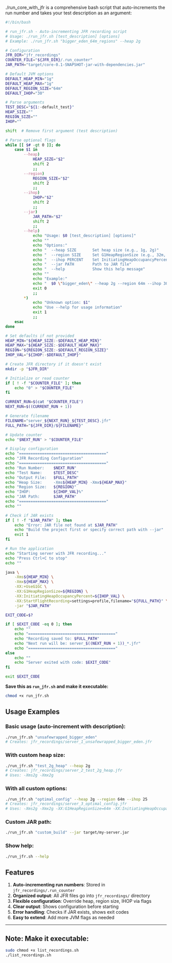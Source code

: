 ./run_core_with_jfr is a comprehensive bash script that auto-increments the run number and takes your test description as an argument:

```bash
#!/bin/bash

# run_jfr.sh - Auto-incrementing JFR recording script
# Usage: ./run_jfr.sh [test_description] [options]
# Example: ./run_jfr.sh "bigger_eden_64m_regions" --heap 2g

# Configuration
JFR_DIR="jfr_recordings"
COUNTER_FILE="${JFR_DIR}/.run_counter"
JAR_PATH="target/core-0.1-SNAPSHOT-jar-with-dependencies.jar"

# Default JVM options
DEFAULT_HEAP_MIN="1g"
DEFAULT_HEAP_MAX="1g"
DEFAULT_REGION_SIZE="64m"
DEFAULT_IHOP="30"

# Parse arguments
TEST_DESC="${1:-default_test}"
HEAP_SIZE=""
REGION_SIZE=""
IHOP=""

shift  # Remove first argument (test description)

# Parse optional flags
while [[ $# -gt 0 ]]; do
    case $1 in
        --heap)
            HEAP_SIZE="$2"
            shift 2
            ;;
        --region)
            REGION_SIZE="$2"
            shift 2
            ;;
        --ihop)
            IHOP="$2"
            shift 2
            ;;
        --jar)
            JAR_PATH="$2"
            shift 2
            ;;
        --help)
            echo "Usage: $0 [test_description] [options]"
            echo ""
            echo "Options:"
            echo "  --heap SIZE       Set heap size (e.g., 1g, 2g)"
            echo "  --region SIZE     Set G1HeapRegionSize (e.g., 32m, 64m)"
            echo "  --ihop PERCENT    Set InitiatingHeapOccupancyPercent (e.g., 30)"
            echo "  --jar PATH        Path to JAR file"
            echo "  --help            Show this help message"
            echo ""
            echo "Example:"
            echo "  $0 \"bigger_eden\" --heap 2g --region 64m --ihop 30"
            exit 0
            ;;
        *)
            echo "Unknown option: $1"
            echo "Use --help for usage information"
            exit 1
            ;;
    esac
done

# Set defaults if not provided
HEAP_MIN="${HEAP_SIZE:-$DEFAULT_HEAP_MIN}"
HEAP_MAX="${HEAP_SIZE:-$DEFAULT_HEAP_MAX}"
REGION="${REGION_SIZE:-$DEFAULT_REGION_SIZE}"
IHOP_VAL="${IHOP:-$DEFAULT_IHOP}"

# Create JFR directory if it doesn't exist
mkdir -p "$JFR_DIR"

# Initialize or read counter
if [ ! -f "$COUNTER_FILE" ]; then
    echo "0" > "$COUNTER_FILE"
fi

CURRENT_RUN=$(cat "$COUNTER_FILE")
NEXT_RUN=$((CURRENT_RUN + 1))

# Generate filename
FILENAME="server_${NEXT_RUN}_${TEST_DESC}.jfr"
FULL_PATH="${JFR_DIR}/${FILENAME}"

# Update counter
echo "$NEXT_RUN" > "$COUNTER_FILE"

# Display configuration
echo "======================================"
echo "JFR Recording Configuration"
echo "======================================"
echo "Run Number:    $NEXT_RUN"
echo "Test Name:     $TEST_DESC"
echo "Output File:   $FULL_PATH"
echo "Heap Size:     -Xms${HEAP_MIN} -Xmx${HEAP_MAX}"
echo "Region Size:   ${REGION}"
echo "IHOP:          ${IHOP_VAL}%"
echo "JAR Path:      $JAR_PATH"
echo "======================================"
echo ""

# Check if JAR exists
if [ ! -f "$JAR_PATH" ]; then
    echo "Error: JAR file not found at $JAR_PATH"
    echo "Build the project first or specify correct path with --jar"
    exit 1
fi

# Run the application
echo "Starting server with JFR recording..."
echo "Press Ctrl+C to stop"
echo ""

java \
    -Xms${HEAP_MIN} \
    -Xmx${HEAP_MAX} \
    -XX:+UseG1GC \
    -XX:G1HeapRegionSize=${REGION} \
    -XX:InitiatingHeapOccupancyPercent=${IHOP_VAL} \
    -XX:StartFlightRecording=settings=profile,filename="${FULL_PATH}" \
    -jar "$JAR_PATH"

EXIT_CODE=$?

if [ $EXIT_CODE -eq 0 ]; then
    echo ""
    echo "======================================"
    echo "Recording saved to: $FULL_PATH"
    echo "Next run will be: server_$((NEXT_RUN + 1))_*.jfr"
    echo "======================================"
else
    echo ""
    echo "Server exited with code: $EXIT_CODE"
fi

exit $EXIT_CODE
```

**Save this as `run_jfr.sh` and make it executable:**

```bash
chmod +x run_jfr.sh
```

## Usage Examples

### Basic usage (auto-increment with description):
```bash
./run_jfr.sh "unsafewrapped_bigger_eden"
# Creates: jfr_recordings/server_1_unsafewrapped_bigger_eden.jfr
```

### With custom heap size:
```bash
./run_jfr.sh "test_2g_heap" --heap 2g
# Creates: jfr_recordings/server_2_test_2g_heap.jfr
# Uses: -Xms2g -Xmx2g
```

### With all custom options:
```bash
./run_jfr.sh "optimal_config" --heap 2g --region 64m --ihop 25
# Creates: jfr_recordings/server_3_optimal_config.jfr
# Uses: -Xms2g -Xmx2g -XX:G1HeapRegionSize=64m -XX:InitiatingHeapOccupancyPercent=25
```

### Custom JAR path:
```bash
./run_jfr.sh "custom_build" --jar target/my-server.jar
```

### Show help:
```bash
./run_jfr.sh --help
```

## Features

1. **Auto-incrementing run numbers**: Stored in `jfr_recordings/.run_counter`
2. **Organized output**: All JFR files go into `jfr_recordings/` directory
3. **Flexible configuration**: Override heap, region size, IHOP via flags
4. **Clear output**: Shows configuration before starting
5. **Error handling**: Checks if JAR exists, shows exit codes
6. **Easy to extend**: Add more JVM flags as needed


---
## Note: Make it executable:
```bash
sudo chmod +x list_recordings.sh
./list_recordings.sh
```
